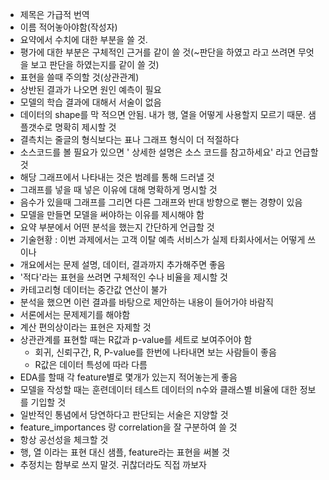 - 제목은 가급적 번역
- 이름 적어놓아야함(작성자)
- 요약에서 수치에 대한 부분을 쓸 것.
- 평가에 대한 부분은 구체적인 근거를 같이 쓸 것(~판단을 하였고 라고 쓰려면 무엇을 보고 판단을 하였는지를 같이 쓸 것)
- 표현을 쓸때 주의할 것(상관관계)
- 상반된 결과가 나오면 원인 예측이 필요
- 모델의 학습 결과에 대해서 서술이 없음
- 데이터의 shape를 막 적으면 안됨. 내가 행, 열을 어떻게 사용할지 모르기 때문. 샘플갯수로 명확히 제시할 것
- 결측치는 줄글의 형식보다는 표나 그래프 형식이 더 적절하다
- 소스코드를 볼 필요가 있으면 ' 상세한 설명은 소스 코드를 참고하세요' 라고 언급할 것
- 해당 그래프에서 나타내는 것은 범례를 통해 드러낼 것
- 그래프를 넣을 때 넣은 이유에 대해 명확하게 명시할 것
- 음수가 있을때 그래프를 그리면 다른 그래프와 반대 방향으로 뻗는 경향이 있음
- 모델을 만들면 모델을 써야하는 이유를 제시해야 함
- 요약 부분에서 어떤 분석을 했는지 간단하게 언급할 것
- 기술현황 : 이번 과제에서는 고객 이탈 예측 서비스가 실제 타회사에서는 어떻게 쓰이나
- 개요에서는 문제 설명, 데이터, 결과까지 추가해주면 좋음
- '적다'라는 표현을 쓰려면 구체적인 수나 비율을 제시할 것
- 카테고리형 데이터는 중간값 연산이 불가
- 분석을 했으면 이런 결과를 바탕으로 제안하는 내용이 들어가야 바람직
- 서론에서는 문제제기를 해야함
- 계산 편의상이라는 표현은 자제할 것
- 상관관계를 표현할 때는 R값과 p-value를 세트로 보여주어야 함
    - 회귀, 신뢰구간, R, P-value를 한번에 나타내면 보는 사람들이 좋음
    - R값은 데이터 특성에 따라 다름
- EDA를 할때 각 feature별로 몇개가 있는지 적어놓는게 좋음
- 모델을 작성할 때는 훈련데이터 테스트 데이터의 n수와 클래스별 비율에 대한 정보를 기입할 것
- 일반적인 통념에서 당연하다고 판단되는 서술은 지양할 것
- feature_importances 랑 correlation을 잘 구분하여 쓸 것
- 항상 공선성을 체크할 것
- 행, 열 이라는 표현 대신 샘플, feature라는 표현을 써볼 것
- 추정치는 함부로 쓰지 말것. 귀찮더라도 직접 까보자

